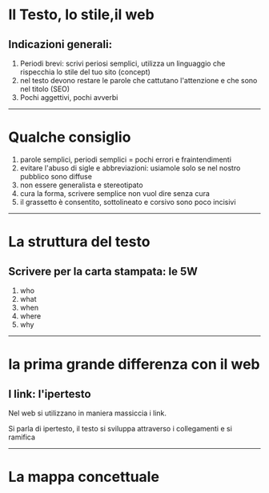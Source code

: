 # Il Testo, lo stile,il web

## Indicazioni generali:

1. Periodi brevi: scrivi periosi semplici, utilizza un linguaggio che rispecchia lo stile del tuo sito (concept)
2. nel testo devono restare le parole che cattutano l'attenzione e che sono nel titolo (SEO)
3. Pochi aggettivi, pochi avverbi

---

# Qualche consiglio

1. parole semplici, periodi semplici = pochi errori e fraintendimenti
2. evitare l'abuso di sigle e abbreviazioni: usiamole solo se nel nostro pubblico sono diffuse
3. non essere generalista e stereotipato
4. cura la forma, scrivere semplice non vuol dire senza cura
5. il grassetto è consentito, sottolineato e corsivo sono poco incisivi

---

# La struttura del testo

## Scrivere per la carta stampata: le 5W

1. who
2. what
3. when
4. where
5. why

---

# la prima grande differenza con il web

## I link: l'ipertesto

Nel web si utilizzano in maniera massiccia i link.

Si parla di ipertesto, il testo si sviluppa attraverso i collegamenti e si ramifica

---

# La mappa concettuale



 